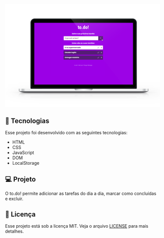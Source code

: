 <p align="center">
  <img alt="to.do" title="to.do" src="https://github.com/thiagodanobrega/to.do/blob/master/image_to_do.png?raw=true" width="900px" />
</p>

## 🚀 Tecnologias

Esse projeto foi desenvolvido com as seguintes tecnologias:

- HTML
- CSS
- JavaScript
- DOM
- LocalStorage

## 💻 Projeto

O to.do! permite adicionar as tarefas do dia a dia, marcar como concluídas e excluir.

## 📄 Licença

Esse projeto está sob a licença MIT. Veja o arquivo [LICENSE](LICENSE) para mais detalhes.



